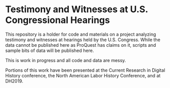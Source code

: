 # Testimony and Witnesses at U.S. Congressional Hearings


This repository is a holder for code and materials on a project analyzing testimony and witnesses at hearings held by the U.S. Congress. While the data cannot be published here as ProQuest has claims on it, scripts and sample bits of data will be published here.

This is work in progress and all code and data are messy. 

Portions of this work have been presented at the Current Research in Digital History conference, the North American Labor History Conference, and at DH2019.
